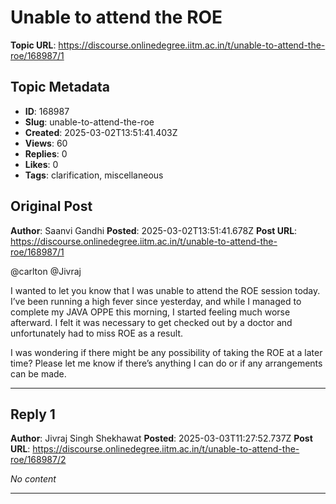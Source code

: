 # Unable to attend the ROE

**Topic URL**: https://discourse.onlinedegree.iitm.ac.in/t/unable-to-attend-the-roe/168987/1

## Topic Metadata
- **ID**: 168987
- **Slug**: unable-to-attend-the-roe
- **Created**: 2025-03-02T13:51:41.403Z
- **Views**: 60
- **Replies**: 0
- **Likes**: 0
- **Tags**: clarification, miscellaneous

## Original Post
**Author**: Saanvi Gandhi
**Posted**: 2025-03-02T13:51:41.678Z
**Post URL**: https://discourse.onlinedegree.iitm.ac.in/t/unable-to-attend-the-roe/168987/1

@carlton @Jivraj

I wanted to let you know that I was unable to attend the ROE session today. I’ve been running a high fever since yesterday, and while I managed to complete my JAVA OPPE this morning, I started feeling much worse afterward. I felt it was necessary to get checked out by a doctor and unfortunately had to miss ROE as a result.

I was wondering if there might be any possibility of taking the ROE at a later time? Please let me know if there’s anything I can do or if any arrangements can be made.

---

## Reply 1
**Author**: Jivraj Singh Shekhawat
**Posted**: 2025-03-03T11:27:52.737Z
**Post URL**: https://discourse.onlinedegree.iitm.ac.in/t/unable-to-attend-the-roe/168987/2

*No content*

---
